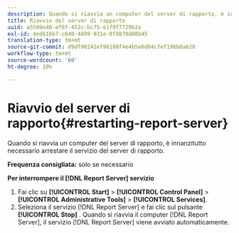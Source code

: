 ```yaml
---
description: Quando si riavvia un computer del server di rapporto, è innanzitutto necessario arrestare il servizio del server di rapporto.
title: Riavvio del server di rapporto
uuid: a5509e40-ef6f-452c-bc75-e1f9f7729b2e
exl-id: 4edb16b7-c640-4899-931e-0f8870d08b45
translation-type: tm+mt
source-git-commit: d9df90242ef96188f4e4b5e6d04cfef196b0a628
workflow-type: tm+mt
source-wordcount: '60'
ht-degree: 10%

---
```


# Riavvio del server di rapporto{#restarting-report-server}

Quando si riavvia un computer del server di rapporto, è innanzitutto necessario arrestare il servizio del server di rapporto.

**Frequenza consigliata:** solo se necessario

**Per interrompere il  [!DNL Report Server] servizio**

1. Fai clic su **[!UICONTROL Start]** > **[!UICONTROL Control Panel]** > **[!UICONTROL Administrative Tools]** > **[!UICONTROL Services]**.
1. Seleziona il servizio [!DNL Report Server] e fai clic sul pulsante **[!UICONTROL Stop]** .
Quando si riavvia il computer [!DNL Report Server], il servizio [!DNL Report Server] viene avviato automaticamente.
